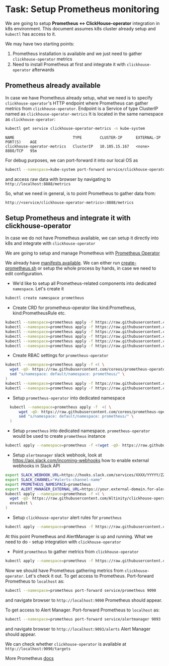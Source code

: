 # Task: Setup Prometheus monitoring

We are going to setup **Prometheus <-> ClickHouse-operator** integration in k8s environment.
This document assumes k8s cluster already setup and `kubectl` has access to it.

We may have two starting points:
1. Prometheus installation is available and we just need to gather `clickhouse-operator` metrics
1. Need to install Prometheus at first and integrate it with `clickhouse-operator` afterwards

## Prometheus already available
In case we have Prometheus already setup, what we need is to specify `clickhouse-operator`'s HTTP endpoint where Prometheus can gather metrics from `clickhouse-operator`.
Endpoint is a Service of type ClusterIP named as `clickhouse-operator-metrics` It is located in the same namespace as `clickhouse-operator`:
```bash
kubectl get service clickhouse-operator-metrics -n kube-system
```
```text
NAME                          TYPE        CLUSTER-IP      EXTERNAL-IP   PORT(S)    AGE
clickhouse-operator-metrics   ClusterIP   10.105.15.167   <none>        8888/TCP   95m
```

For debug purposes, we can port-forward it into our local OS as
```bash
kubectl --namespace=kube-system port-forward service/clickhouse-operator-metrics 8888
```
and access raw data with browser by navigating to `http://localhost:8888/metrics`

So, what we need in general, is to point Prometheus to gather data from: 
```text
http://<service/clickhouse-operator-metrics>:8888/metrics
```

## Setup Prometheus and integrate it with clickhouse-operator
In case we do not have Prometheus available, we can setup it directly into k8s and integrate with `clickhouse-operator` 

We are going to setup and manage Prometheus with [Prometheus Operator][prometheus-operator]

We already have [manifests available][deploy-prometheus]. 
We can either run [create-prometheus.sh][create-prometheus.sh] or setup the whole process by hands, in case we need to edit configuration.

  - We'd like to setup all Prometheus-related components into dedicated `namespace`. Let's create it
  ```bash
  kubectl create namespace prometheus
  ```
  
  - Create CRD for prometheus-operator like kind:Prometheus, kind:PrometheusRule etc.
  ```bash
  kubectl --namespace=prometheus apply -f https://raw.githubusercontent.com/coreos/prometheus-operator/master/example/prometheus-operator-crd/monitoring.coreos.com_prometheuses.yaml
  kubectl --namespace=prometheus apply -f https://raw.githubusercontent.com/coreos/prometheus-operator/master/example/prometheus-operator-crd/monitoring.coreos.com_prometheusrules.yaml
  kubectl --namespace=prometheus apply -f https://raw.githubusercontent.com/coreos/prometheus-operator/master/example/prometheus-operator-crd/monitoring.coreos.com_alertmanagers.yaml
  kubectl --namespace=prometheus apply -f https://raw.githubusercontent.com/coreos/prometheus-operator/master/example/prometheus-operator-crd/monitoring.coreos.com_podmonitors.yaml
  kubectl --namespace=prometheus apply -f https://raw.githubusercontent.com/coreos/prometheus-operator/master/example/prometheus-operator-crd/monitoring.coreos.com_servicemonitors.yaml
  kubectl --namespace=prometheus apply -f https://raw.githubusercontent.com/coreos/prometheus-operator/master/example/prometheus-operator-crd/monitoring.coreos.com_thanosrulers.yaml
  ```

  - Create RBAC settings for `prometheus-operator`
  ```bash
  kubectl --namespace=prometheus apply -f <( \
    wget -qO- https://raw.githubusercontent.com/coreos/prometheus-operator/master/example/rbac/prometheus/prometheus-cluster-role-binding.yaml | \
    sed "s/namespace: default/namespace: prometheus/" \
  )
  kubectl --namespace=prometheus apply -f https://raw.githubusercontent.com/coreos/prometheus-operator/master/example/rbac/prometheus/prometheus-cluster-role.yaml
  kubectl --namespace=prometheus apply -f https://raw.githubusercontent.com/coreos/prometheus-operator/master/example/rbac/prometheus/prometheus-service-account.yaml
  ```

  - Setup `prometheus-operator` into dedicated namespace
  ```bash
    kubectl --namespace=prometheus apply -f  <( \
        wget -qO- https://raw.githubusercontent.com/coreos/prometheus-operator/master/bundle.yaml | \
        sed "s/namespace: default/namespace: prometheus/" \
    )
  ```
    
  - Setup `prometheus` into dedicated namespace. `prometheus-operator` would be used to create `prometheus` instance
  ```bash
  kubectl apply --namespace=prometheus -f <(wget -qO- https://raw.githubusercontent.com/Altinity/clickhouse-operator/master/deploy/prometheus/prometheus-template.yaml | PROMETHEUS_NAMESPACE=prometheus envsubst)
  ```

  - Setup `alertmanager` slack webhook, look at https://api.slack.com/incoming-webhooks how to enable external webhooks in Slack API
  ```bash
  export SLACK_WEBHOOK_URL=https://hooks.slack.com/services/XXXX/YYYYY/ZZZZZ
  export SLACK_CHANNEL="#alerts-channel-name"
  export PROMETHEUS_NAMESPACE=prometheus
  export ALERT_MANAGER_EXTERNAL_URL=https://your.external-domain.for-alertmanger/    
  kubectl apply --namespace=prometheus -f <( \
    wget -qO- https://raw.githubusercontent.com/Altinity/clickhouse-operator/master/deploy/prometheus/prometheus-alertmanager-template.yaml | \
    envsubst \
  )
  ```

  - Setup `clickhouse-operator` alert rules for `prometheus`
  ```bash
  kubectl apply --namespace=prometheus -f https://raw.githubusercontent.com/Altinity/clickhouse-operator/master/deploy/prometheus/prometheus-alert-rules.yaml
  ```
    
At this point Prometheus and AlertManager is up and running. What we need to do - setup integration with `clickhouse-operator`
  
  - Point `prometheus` to gather metrics from `clickhouse-operator`
  ```bash
  kubectl apply --namespace=prometheus -f https://raw.githubusercontent.com/Altinity/clickhouse-operator/master/deploy/prometheus/prometheus-clickhouse-operator-service-monitor.yaml
  ```

Now we should have Prometheus gathering metrics from `clickhouse-operator`. Let's check it out.
To get access to Prometheus. Port-forward Prometheus to `localhost` as:
```bash
kubectl --namespace=prometheus port-forward service/prometheus 9090
```
and navigate browser to `http://localhost:9090` Prometheus should appear.

To get access to Alert Manager. Port-forward Prometheus to `localhost` as:
```bash
kubectl --namespace=prometheus port-forward service/alertmanager 9093
```
and navigate browser to `http://localhost:9093/alerts` Alert Manager should appear.

We can check whether `clickhouse-operator` is available at `http://localhost:9090/targets`

More Prometheus [docs][prometheus-docs]

[prometheus-operator]: https://coreos.com/operators/prometheus/docs/latest/
[deploy-prometheus]: ../deploy/prometheus/
[create-prometheus.sh]: ../deploy/prometheus/create-prometheus.sh
[prometheus-docs]: https://prometheus.io/docs/introduction/overview/
